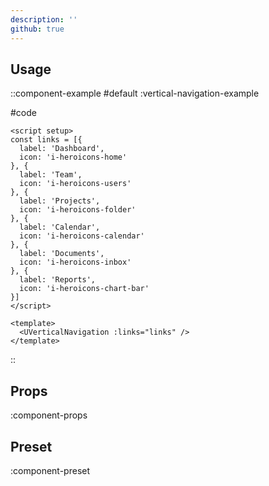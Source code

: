 ```yaml
---
description: ''
github: true
---
```


## Usage

::component-example
#default
:vertical-navigation-example

#code
```vue
<script setup>
const links = [{
  label: 'Dashboard',
  icon: 'i-heroicons-home'
}, {
  label: 'Team',
  icon: 'i-heroicons-users'
}, {
  label: 'Projects',
  icon: 'i-heroicons-folder'
}, {
  label: 'Calendar',
  icon: 'i-heroicons-calendar'
}, {
  label: 'Documents',
  icon: 'i-heroicons-inbox'
}, {
  label: 'Reports',
  icon: 'i-heroicons-chart-bar'
}]
</script>

<template>
  <UVerticalNavigation :links="links" />
</template>
```
::

## Props

:component-props

## Preset

:component-preset
